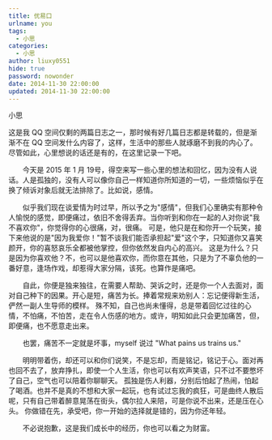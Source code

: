 ```yaml
---
title: 优易口
urlname: you
tags:
  - 小思
categories:
  - 小思
author: liuxy0551
hide: true
password: nowonder
date: 2014-11-30 22:00:00
updated: 2014-11-30 22:00:00
---
```


小思
<!--more-->

这是我 QQ 空间仅剩的两篇日志之一，那时候有好几篇日志都是转载的，但是渐渐不在 QQ 空间发什么内容了，这样，生活中的那些人就琢磨不到我的内心了。尽管如此，心里想说的话还是有的，在这里记录一下吧。


　　今天是 2015 年 1 月  19号，得空来写一些心里的想法和回忆，因为没有人说话。人是孤独的，没有人可以像你自己一样知道你所知道的一切，一些烦恼似乎在换了倾诉对象后就无法排除了。比如说，感情。

　　似乎我们现在谈爱情为时过早，所以予之为"感情"，但我们心里确实有那种令人愉悦的感觉，即便痛过，依旧不舍得丢弃。当你听到和你在一起的人对你说"我不喜欢你"，你觉得你的心很痛，对，很痛。
可是，他只是在和你开一个玩笑，接下来他说的是"因为我爱你！"暂不谈我们能否承担起"爱"这个字，只知道你又喜笑颜开，你的喜怒哀乐全都被他掌控，但你依然发自内心的高兴。
这是为什么？只是因为你喜欢他？不，也可以是他喜欢你，而你意在其他，只是为了不辜负他的一番好意，逢场作戏，却惹得大家分隔，该死。也算作是痛吧。

　　自此，你便是独来独往，在需要人帮助、哭诉之时，还是你一个人去面对，面对自己种下的因果。开心是短，痛苦为长。捧着常规来劝别人：忘记便得新生活，俨然一副人生导师的模样。
殊不知，自己也尚未懂得，总是带着回忆过往的心情，不怕痛，不怕苦，走在令人伤感的地方。或许，明知如此只会更加痛苦，但，即便痛，也不愿意走出来。

　　也罢，痛苦不一定就是坏事，myself 说过 "What pains us trains us."

　　明明带着伤，却还可以和你们说笑，不是忘却，而是铭记，铭记于心。面对再也回不去了，放弃挣扎，即使一个人生活，你也可以有欢声笑语，只不过不要憋坏了自己，空气也可以陪着你聊聊天。
孤独是伤人利器，分别后怕起了热闹，怕起了喝酒。也并不是真的不想和大家一起玩，也有试过忘我的疯狂，可是曲终人散后呢，只有自己带着醉意晃荡在街头，偶尔拉人来陪，可是你说不出来，还是压在心头。
你做错在先，承受吧，你一开始的选择就是错的，因为你还年轻。

　　不必说抱歉，这是我们成长中的经历，你也可以看之为财富。
